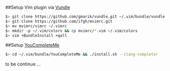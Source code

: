 ##Setup Vim plugin via [Vundle](https://github.com/gmarik/Vundle.vim)
```sh
$> git clone https://github.com/gmarik/vundle.git ~/.vim/bundle/vundle
$> git clone https://github.com/ifgh/mvimrc.git
$> mv mvimrc/vimrc ~/.vimrc
$> mkdir -p ~/.vim/colors && cp mvimrc/*.vim ~/.vim/colors
$> vim +BundleInstall +qall
```

##Setup [YouCompleteMe](https://github.com/Valloric/YouCompleteMe)
```sh
$> cd ~/.vim/bundle/YouCompleteMe && ./install.sh --clang-completer
```

to be continue ...

